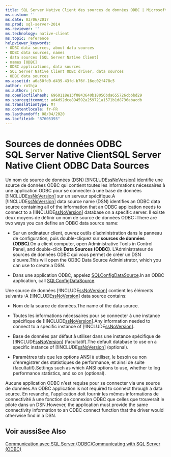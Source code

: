 ```yaml
---
title: SQL Server Native Client des sources de données ODBC | Microsoft Docs
ms.custom: ''
ms.date: 03/06/2017
ms.prod: sql-server-2014
ms.reviewer: ''
ms.technology: native-client
ms.topic: reference
helpviewer_keywords:
- ODBC data sources, about data sources
- ODBC data sources, names
- data sources [SQL Server Native Client]
- names [ODBC]
- ODBC applications, data sources
- SQL Server Native Client ODBC driver, data sources
- ODBC data sources
ms.assetid: a6a50fd0-d439-43fd-b76f-16ec02f478c5
author: rothja
ms.author: jroth
ms.openlocfilehash: 6960118e13f0843640b18056bda655726cbbbd29
ms.sourcegitcommit: ad4d92dce894592a259721a1571b1d8736abacdb
ms.translationtype: MT
ms.contentlocale: fr-FR
ms.lasthandoff: 08/04/2020
ms.locfileid: "87605393"
---
```

# <a name="sql-server-native-client-odbc-data-sources"></a><span data-ttu-id="94adb-102">Sources de données ODBC SQL Server Native Client</span><span class="sxs-lookup"><span data-stu-id="94adb-102">SQL Server Native Client ODBC Data Sources</span></span>
  <span data-ttu-id="94adb-103">Un nom de source de données (DSN) [!INCLUDE[ssNoVersion](../../includes/ssnoversion-md.md)] identifie une source de données ODBC qui contient toutes les informations nécessaires à une application ODBC pour se connecter à une base de données [!INCLUDE[ssNoVersion](../../includes/ssnoversion-md.md)] sur un serveur spécifique.</span><span class="sxs-lookup"><span data-stu-id="94adb-103">A [!INCLUDE[ssNoVersion](../../includes/ssnoversion-md.md)] data source name (DSN) identifies an ODBC data source containing all of the information that an ODBC application needs to connect to a [!INCLUDE[ssNoVersion](../../includes/ssnoversion-md.md)] database on a specific server.</span></span> <span data-ttu-id="94adb-104">Il existe deux moyens de définir un nom de source de données ODBC :</span><span class="sxs-lookup"><span data-stu-id="94adb-104">There are two ways you can define an ODBC data source name:</span></span>  
  
-   <span data-ttu-id="94adb-105">Sur un ordinateur client, ouvrez outils d’administration dans le panneau de configuration, puis double-cliquez sur **sources de données (ODBC)**.</span><span class="sxs-lookup"><span data-stu-id="94adb-105">On a client computer, open Administrative Tools in Control Panel, and double-click **Data Sources (ODBC)**.</span></span> <span data-ttu-id="94adb-106">L'Administrateur de sources de données ODBC qui vous permet de créer un DSN s'ouvre.</span><span class="sxs-lookup"><span data-stu-id="94adb-106">This will open the ODBC Data Source Administrator, which you can use to create a DSN.</span></span>  
  
-   <span data-ttu-id="94adb-107">Dans une application ODBC, appelez [SQLConfigDataSource](../native-client-odbc-api/sqlconfigdatasource.md).</span><span class="sxs-lookup"><span data-stu-id="94adb-107">In an ODBC application, call [SQLConfigDataSource](../native-client-odbc-api/sqlconfigdatasource.md).</span></span>  
  
 <span data-ttu-id="94adb-108">Une source de données [!INCLUDE[ssNoVersion](../../includes/ssnoversion-md.md)] contient les éléments suivants :</span><span class="sxs-lookup"><span data-stu-id="94adb-108">A [!INCLUDE[ssNoVersion](../../includes/ssnoversion-md.md)] data source contains:</span></span>  
  
-   <span data-ttu-id="94adb-109">Nom de la source de données.</span><span class="sxs-lookup"><span data-stu-id="94adb-109">The name of the data source.</span></span>  
  
-   <span data-ttu-id="94adb-110">Toutes les informations nécessaires pour se connecter à une instance spécifique de [!INCLUDE[ssNoVersion](../../includes/ssnoversion-md.md)].</span><span class="sxs-lookup"><span data-stu-id="94adb-110">Any information needed to connect to a specific instance of [!INCLUDE[ssNoVersion](../../includes/ssnoversion-md.md)].</span></span>  
  
-   <span data-ttu-id="94adb-111">Base de données par défaut à utiliser dans une instance spécifique de [!INCLUDE[ssNoVersion](../../includes/ssnoversion-md.md)] (facultatif).</span><span class="sxs-lookup"><span data-stu-id="94adb-111">The default database to use on a specific instance of [!INCLUDE[ssNoVersion](../../includes/ssnoversion-md.md)] (optional).</span></span>  
  
-   <span data-ttu-id="94adb-112">Paramètres tels que les options ANSI à utiliser, le besoin ou non d'enregistrer des statistiques de performance, et ainsi de suite (facultatif).</span><span class="sxs-lookup"><span data-stu-id="94adb-112">Settings such as which ANSI options to use, whether to log performance statistics, and so on (optional).</span></span>  
  
 <span data-ttu-id="94adb-113">Aucune application ODBC n'est requise pour se connecter via une source de données.</span><span class="sxs-lookup"><span data-stu-id="94adb-113">An ODBC application is not required to connect through a data source.</span></span> <span data-ttu-id="94adb-114">En revanche, l'application doit fournir les mêmes informations de connectivité à une fonction de connexion ODBC que celles que trouverait le pilote dans un DSN.</span><span class="sxs-lookup"><span data-stu-id="94adb-114">However, the application must provide the same connectivity information to an ODBC connect function that the driver would otherwise find in a DSN.</span></span>  
  
## <a name="see-also"></a><span data-ttu-id="94adb-115">Voir aussi</span><span class="sxs-lookup"><span data-stu-id="94adb-115">See Also</span></span>  
 [<span data-ttu-id="94adb-116">Communication avec SQL Server &#40;ODBC&#41;</span><span class="sxs-lookup"><span data-stu-id="94adb-116">Communicating with SQL Server &#40;ODBC&#41;</span></span>](communicating-with-sql-server-odbc.md)  
  
  
